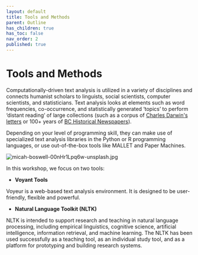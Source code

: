 ```yaml
---
layout: default
title: Tools and Methods
parent: Outline
has_children: true
has_toc: false
nav_order: 2
published: true
---
```

# Tools and Methods

Computationally-driven text analysis is utilized in a variety of disciplines and connects humanist scholars to linguists, social scientists, computer scientists, and statisticians. Text analysis looks at elements such as word frequencies, co-occurrence, and statistically generated ‘topics’ to perform ‘distant reading’ of large collections (such as a corpus of [Charles Darwin's letters](https://open.library.ubc.ca/collections/darwin) or 100+ years of [BC Historical Newspapers](https://open.library.ubc.ca/collections/bcnewspapers)). 

Depending on your level of programming skill, they can make use of specialized text analysis libraries in the Python or R programming languages, or use out-of-the-box tools like MALLET and Paper Machines.

![micah-boswell-00nHr1Lpq6w-unsplash.jpg]({{site.baseurl}}/content/micah-boswell-00nHr1Lpq6w-unsplash.jpg)

In this workshop, we focus on two tools:

- **Voyant Tools**

Voyeur is a web-based text analysis environment. It is designed to be user-friendly, flexible and powerful.

- **Natural Language Toolkit (NLTK)**

NLTK is intended to support research and teaching in natural language processing, including empirical linguistics, cognitive science, artificial intelligence, information retrieval, and machine learning.  The NLTK has been used successfully as a teaching tool, as an individual study tool, and as a platform for prototyping and building research systems.
